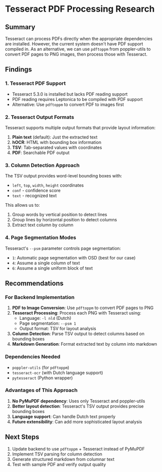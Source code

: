 


# Tesseract PDF Processing Research

## Summary

Tesseract can process PDFs directly when the appropriate dependencies are installed. However, the current system doesn't have PDF support compiled in. As an alternative, we can use `pdftoppm` from poppler-utils to convert PDF pages to PNG images, then process those with Tesseract.

## Findings

### 1. Tesseract PDF Support

- Tesseract 5.3.0 is installed but lacks PDF reading support
- PDF reading requires Leptonica to be compiled with PDF support
- Alternative: Use `pdftoppm` to convert PDF to images first

### 2. Tesseract Output Formats

Tesseract supports multiple output formats that provide layout information:

1. **Plain text** (default): Just the extracted text
2. **hOCR**: HTML with bounding box information
3. **TSV**: Tab-separated values with coordinates
4. **PDF**: Searchable PDF output

### 3. Column Detection Approach

The TSV output provides word-level bounding boxes with:
- `left`, `top`, `width`, `height` coordinates
- `conf` - confidence score
- `text` - recognized text

This allows us to:
1. Group words by vertical position to detect lines
2. Group lines by horizontal position to detect columns
3. Extract text column by column

### 4. Page Segmentation Modes

Tesseract's `--psm` parameter controls page segmentation:
- `1`: Automatic page segmentation with OSD (best for our case)
- `4`: Assume a single column of text
- `6`: Assume a single uniform block of text

## Recommendations

### For Backend Implementation

1. **PDF to Image Conversion**: Use `pdftoppm` to convert PDF pages to PNG
2. **Tesseract Processing**: Process each PNG with Tesseract using:
   - Language: `-l nld` (Dutch)
   - Page segmentation: `--psm 1`
   - Output format: TSV for layout analysis
3. **Column Detection**: Parse TSV output to detect columns based on bounding boxes
4. **Markdown Generation**: Format extracted text by column into markdown

### Dependencies Needed

- `poppler-utils` (for `pdftoppm`)
- `tesseract-ocr` (with Dutch language support)
- `pytesseract` (Python wrapper)

### Advantages of This Approach

1. **No PyMuPDF dependency**: Uses only Tesseract and poppler-utils
2. **Better layout detection**: Tesseract's TSV output provides precise bounding boxes
3. **Language support**: Can handle Dutch text properly
4. **Future extensibility**: Can add more sophisticated layout analysis

## Next Steps

1. Update backend to use `pdftoppm` + Tesseract instead of PyMuPDF
2. Implement TSV parsing for column detection
3. Generate structured markdown from columnar text
4. Test with sample PDF and verify output quality

